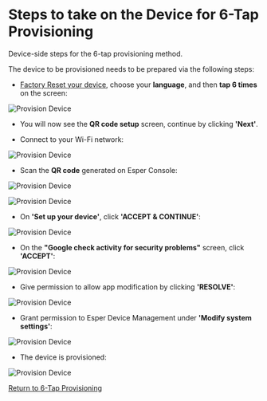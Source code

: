 # Steps to take on the Device for 6-Tap Provisioning

Device-side steps for the 6-tap provisioning method.

The device to be provisioned needs to be prepared via the following steps:

* [Factory Reset your device](../../howtofactoryreset.md), choose your **language**, and then **tap 6 times** on the screen:

![Provision Device](../../../../assets/OLD_DASHBOARD/1_ProD.png)

* You will now see the **QR code setup** screen, continue by clicking **'Next'**.

* Connect to your Wi-Fi network:

![Provision Device](../../../../assets/OLD_DASHBOARD/3_PD.png)

* Scan the **QR code** generated on Esper Console:

![Provision Device](../../../../assets/OLD_DASHBOARD/13_PD.png)

![Provision Device](../../../../assets/OLD_DASHBOARD/13.1_PD.png)

* On **'Set up your device'**, click **'ACCEPT & CONTINUE'**:

![Provision Device](../../../../assets/OLD_DASHBOARD/12_PD.png)

* On the **"Google check activity for security problems"** screen, click **'ACCEPT'**:

![Provision Device](../../../../assets/OLD_DASHBOARD/14.1_PD.png)

* Give permission to allow app modification by clicking **'RESOLVE'**:

![Provision Device](../../../../assets/OLD_DASHBOARD/16_PD.png)

* Grant permission to Esper Device Management under **'Modify system settings'**:

![Provision Device](../../../../assets/OLD_DASHBOARD/18_PD.png)

* The device is provisioned:

![Provision Device](../../../../assets/OLD_DASHBOARD/100.png)

[Return to 6-Tap Provisioning](../index.md)
